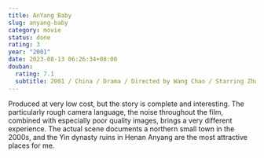 ```yaml
---
title: AnYang Baby
slug: anyang-baby
category: movie
status: done
rating: 3
year: "2001"
date: 2023-08-13 06:26:34+08:00
douban:
  rating: 7.1
  subtitle: 2001 / China / Drama / Directed by Wang Chao / Starring Zhu Yuxin, Sun Guilin
---
```


Produced at very low cost, but the story is complete and interesting. The particularly rough camera language, the noise throughout the film, combined with especially poor quality images, brings a very different experience. The actual scene documents a northern small town in the 2000s, and the Yin dynasty ruins in Henan Anyang are the most attractive places for me.
